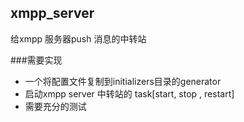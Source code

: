 ## xmpp_server
给xmpp 服务器push 消息的中转站

###需要实现
* 一个将配置文件复制到initializers目录的generator
* 启动xmpp server 中转站的 task[start, stop , restart]
* 需要充分的测试

